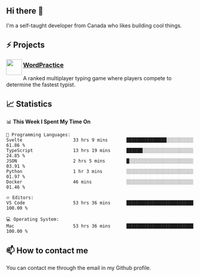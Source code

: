 <h2>Hi there 👋</h2>

<p>I'm a self-taught developer from Canada who likes building cool things.</p>

<h2>⚡ Projects</h2>

<img align="left" src="https://i.imgur.com/6RT8VFO.png" width="42" height="42" />
<h3><a target="_blank" href="https://wordpractice.io/">WordPractice</a></h3>
<p>A ranked multiplayer typing game where players compete to determine the fastest typist.</p>

<h2>📈 Statistics</h2>

<!--START_SECTION:waka-->
📊 **This Week I Spent My Time On** 

```text
💬 Programming Languages: 
Svelte                   33 hrs 9 mins       ███████████████░░░░░░░░░░   61.86 % 
TypeScript               13 hrs 19 mins      ██████░░░░░░░░░░░░░░░░░░░   24.85 % 
JSON                     2 hrs 5 mins        █░░░░░░░░░░░░░░░░░░░░░░░░   03.91 % 
Python                   1 hr 3 mins         ░░░░░░░░░░░░░░░░░░░░░░░░░   01.97 % 
Docker                   46 mins             ░░░░░░░░░░░░░░░░░░░░░░░░░   01.46 % 

🔥 Editors: 
VS Code                  53 hrs 36 mins      █████████████████████████   100.00 % 

💻 Operating System: 
Mac                      53 hrs 36 mins      █████████████████████████   100.00 % 
```


<!--END_SECTION:waka-->

<h2>📫 How to contact me</h2>

You can contact me through the email in my Github profile.

